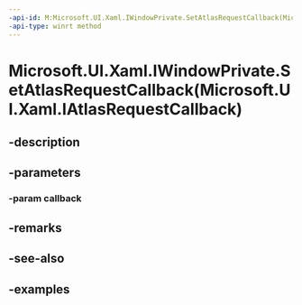 ```yaml
---
-api-id: M:Microsoft.UI.Xaml.IWindowPrivate.SetAtlasRequestCallback(Microsoft.UI.Xaml.IAtlasRequestCallback)
-api-type: winrt method
---
```


# Microsoft.UI.Xaml.IWindowPrivate.SetAtlasRequestCallback(Microsoft.UI.Xaml.IAtlasRequestCallback)

<!--
public void SetAtlasRequestCallback (Microsoft.UI.Xaml.IAtlasRequestCallback callback);
-->


## -description

## -parameters

### -param callback

## -remarks

## -see-also

## -examples


